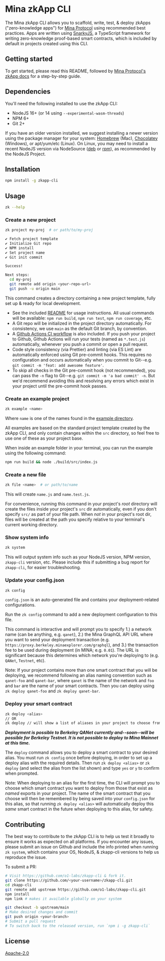 # Mina zkApp CLI

The Mina zkApp CLI allows you to scaffold, write, test, & deploy zkApps
("zero-knowledge apps") for [Mina Protocol](https://minaprotocol.com/) using
recommended best practices. Apps are written using
[SnarkyJS](https://docs.minaprotocol.com/en/zkapps/snarkyjs-reference), a
TypeScript framework for writing zero-knowledge proof-based smart contracts,
which is included by default in projects created using this CLI.

## Getting started

To get started, please read this README, followed by [Mina Protocol's zkApp
docs](https://docs.minaprotocol.com/zkapps) for a step-by-step guide.

## Dependencies

You'll need the following installed to use the zkApp CLI:

- NodeJS 16+ (or 14 using `--experimental-wasm-threads`)
- NPM 6+
- Git 2+

If you have an older version installed, we suggest installing a newer version
using the package manager for your system: [Homebrew](https://brew.sh/) (Mac),
[Chocolatey](https://chocolatey.org/) (Windows), or apt/yum/etc (Linux). On
Linux, you may need to install a recent NodeJS version via NodeSource
([deb](https://github.com/nodesource/distributions#debinstall) or
[rpm](https://github.com/nodesource/distributions#rpminstall)), as recommended
by the NodeJS Project.

## Installation

```sh
npm install -g zkapp-cli
```

## Usage

```sh
zk --help
```

### Create a new project

```sh
zk project my-proj  # or path/to/my-proj

✔ Fetch project template
✔ Initialize Git repo
✔ NPM install
✔ Set project name
✔ Git init commit

Success!

Next steps:
  cd my-proj
  git remote add origin <your-repo-url>
  git push -u origin main
```

This command creates a directory containing a new project template, fully set up
& ready for local development.

- See the included [README](templates/project-ts/README.md) for usage instructions.
  All usual commands will be available: `npm run build`, `npm run test`,
  `npm run coverage`, etc.
- A Git repo will be initialized in the project directory automatically. For
  consistency, we use `main` as the default Git branch, by convention.
- A [Github Actions CI workflow](templates/project-ts/.github/workflows/ci.yml) is
  also included. If you push your project to Github, Github Actions will run
  your tests (named as `*.test.js`) automatically, whenever you push a commit or
  open a pull request.
- Code style consistency (via Prettier) and linting (via ES Lint) are
  automatically enforced using Git pre-commit hooks. This requires no
  configuration and occurs automatically when you commit to Git--e.g. `git commit -m 'feat: add awesome feature'`.
- To skip all checks in the Git pre-commit hook (not recommended), you can pass
  the `-n` flag to Git--e.g. `git commit -m 'a bad commit' -n`. But we'd
  recommend avoiding this and resolving any errors which exist in your project
  until the pre-commit hook passes.

### Create an example project

```sh
zk example <name>
```

Where `name` is one of the names found in the [example directory](examples).

All examples are based on the standard project template created by the
zkApp CLI, and only contain changes within the `src` directory, so feel free to use
one of these as your project base.

When inside an example folder in your terminal, you can run the example using
the following command:

```sh
npm run build && node ./build/src/index.js
```

### Create a new file

```sh
zk file <name>  # or path/to/name
```

This will create `name.js` and `name.test.js`.

For convenience, running this command in your project's _root_ directory will
create the files inside your project's `src` dir automatically, even if you
don't specify `src/` as part of your file path. When _not_ in your project's
root dir, files will be created at the path you specify relative to your
terminal's current working directory.

### Show system info

```sh
zk system
```

This will output system info such as your NodeJS version, NPM version,
`zkapp-cli` version, etc. Please include this if submitting a bug report for
`zkapp-cli`, for easier troubleshooting.

### Update your config.json

```sh
zk config
```

`config.json` is an auto-generated file and contains your deployment-related
configurations.

Run the `zk config` command to add a new deployment configuration to this file.

This command is interactive and will prompt you to specify 1.) a network name
(can be anything, e.g. `qanet`), 2.) the Mina GraphQL API URL where you want to
send your deployment transaction (e.g.
`https://proxy.berkeley.minaexplorer.com/graphql`), and 3.) the transaction fee
to be used during deployment (in MINA; e.g. `0.01`). The URL is significant
because this determines which network you're deploying to (e.g. `QANet`,
`Testnet`, etc).

Note: If your project contains more than one smart contract that you will be
deploying, we recommend following an alias naming convention such as `qanet-foo`
and `qanet-bar`, where `qanet` is the name of the network and `foo` and `bar`
are the name of your smart contracts. Then you can deploy using `zk deploy
qanet-foo` and `zk deploy qanet-bar`.

### Deploy your smart contract

```sh
zk deploy <alias>
// OR
zk deploy // will show a list of aliases in your project to choose from
```

_**Deployment is possible to Berkeley QANet currently and--soon--will
be possible for Berkeley Testnet. It is not possible to deploy
to Mina Mainnet at this time.**_

The `deploy` command allows you to deploy a smart contract to your desired
alias. You must run `zk config` once before deploying, in order to set up a
deploy alias with the required details. Then run `zk deploy <alias>` or `zk
deploy` (and select the alias from the list shown) and type `yes` or `y` to
confirm when prompted.

Note: When deploying to an alias for the first time, the CLI will prompt you to
choose which smart contract you want to deploy from those that exist as *named*
exports in your project. The name of the smart contract that you choose will
then be remembered by being saved into your `config.json` for this alias, so
that running `zk deploy <alias>` will automatically deploy this _same_ smart
contract in the future when deploying to this alias, for safety.

## Contributing

The best way to contribute to the zkApp CLI is to help us test it broadly to
ensure it works as expected on all platforms. If you encounter any issues,
please submit an issue on Github and include the info printed when running `zk
system`, which contains your OS, NodeJS, & zkapp-cli versions to help us
reproduce the issue.

To submit a PR:

```sh
# Visit https://github.com/o1-labs/zkapp-cli & fork it.
git clone https://github.com/<your-username>/zkapp-cli.git
cd zkapp-cli
git remote add upstream https://github.com/o1-labs/zkapp-cli.git
npm install
npm link # makes it available globally on your system

git checkout -b upstream/main
# Make desired changes and commit
git push origin <your-branch>
# Submit a pull request
# To switch back to the released version, run `npm i -g zkapp-cli`
```

## License

[Apache-2.0](LICENSE)
